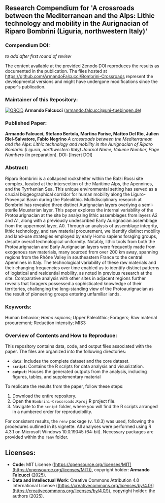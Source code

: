 ## Research Compendium for 'A crossroads between the Mediterranean and the Alps: Lithic technology and mobility in the Aurignacian of Riparo Bombrini (Liguria, northwestern Italy)'

### Compendium DOI:

_to add after first round of review_

The content available at the provided Zenodo DOI reproduces the results as documented in the publication. The files hosted at <https://github.com/ArmandoFalcucci/Bombrini-Crossroads> represent the developmental versions and might have undergone modifications since the paper's publication.

### Maintainer of this Repository:

[![ORCiD](https://img.shields.io/badge/ORCiD-0000--0002--3255--1005-green.svg)](https://orcid.org/0000-0002-3255-1005) **Armando Falcucci** (<armando.falcucci@uni-tuebingen.de>)

### Published Paper:

**Armando Falcucci, Stefano Bertola, Martina Parise, Matteo Del Rio, Julien Riel-Salvatore, Fabio Negrino** *A crossroads between the Mediterranean and the Alps: Lithic technology and mobility in the Aurignacian of Riparo Bombrini (Liguria, northwestern Italy)* _Journal Name, Volume Number, Page Numbers_ (in preparation). DOI: [Insert DOI]

### Abstract:
Riparo Bombrini is a collapsed rockshelter within the Balzi Rossi site complex, located at the intersection of the Maritime Alps, the Apennines, and the Tyrrhenian Sea. This unique environmental setting has served as a crucial biogeographical corridor for human mobility along the Liguro-Provençal Basin during the Paleolithic. Multidisciplinary research at Bombrini has revealed three distinct Aurignacian layers overlying a semi-sterile Mousterian layer. This paper explores the internal variability of the Protoaurignacian at the site by analyzing lithic assemblages from layers A2 and A1, along with a previously undescribed Early Aurignacian assemblage from the uppermost layer, A0. Through an analysis of assemblage integrity, lithic technology, and raw material procurement, we identify distinct mobility and land-use strategies employed by early Homo sapiens foraging groups, despite overall technological uniformity. Notably, lithic tools from both the Protoaurignacian and Early Aurignacian layers were frequently made from exogenous raw materials, many sourced from over 200 km away, spanning regions from the Rhône Valley in southeastern France to the central Apennines in Italy. The technological variability of these raw materials and their changing frequencies over time enabled us to identify distinct patterns of logistical and residential mobility, as noted in previous research at the site. Comparative analysis with other sites in adjacent regions further reveals that foragers possessed a sophisticated knowledge of their territories, challenging the long-standing view of the Protoaurignacian as the result of pioneering groups entering unfamiliar lands.

### Keywords:

Human behavior; *Homo sapiens*; Upper Paleolithic; Foragers; Raw material procurement; Reduction intensity; MIS3

### Overview of Contents and How to Reproduce:

This repository contains data, code, and output files associated with the paper. The files are organized into the following directories:

- **`data`**: Includes the complete dataset and the core dataset.
- **`script`**: Contains the R scripts for data analysis and visualization.
- **`output`**: Houses the generated outputs from the analysis, including figures, tables, and supplementary material

To replicate the results from the paper, follow these steps:

1. Download the entire repository.
2. Open the `Bombrini-Crossroads.Rproj` R project file.
3. Navigate to the `script` folder, where you will find the R scripts arranged in a numbered order for reproducibility.

For consistent results, the `renv` package (v. 1.0.3) was used, following the procedures outlined in its vignette. All analyses were performed using R 4.3.1 on Microsoft Windows 10.0.19045 (64-bit). Necessary packages are provided within the `renv` folder.

## Licenses:

- **Code**: MIT License ([https://opensource.org/licenses/MIT](https://opensource.org/licenses/MIT)), copyright holder: **Armando Falcucci** (2025).
- **Data and Intellectual Work**: Creative Commons Attribution 4.0 International License ([https://creativecommons.org/licenses/by/4.0/](https://creativecommons.org/licenses/by/4.0/)), copyright holder: the authors (2025).

